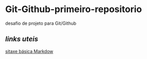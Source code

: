 # Git-Github-primeiro-repositorio
desafio de projeto para Git/Github

## *links uteis*
[sitaxe básica Markdow](https://www.markdownguide.org/basic-syntax/)

